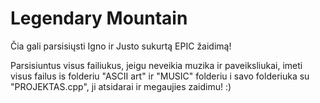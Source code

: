 # Legendary Mountain
 Čia gali parsisiųsti Igno ir Justo sukurtą EPIC žaidimą!

Parsisiuntus visus failiukus, jeigu neveikia muzika ir paveiksliukai, imeti visus failus is folderiu "ASCII art" ir "MUSIC" folderiu i savo folderiuka su "PROJEKTAS.cpp", ji atsidarai ir megaujies zaidimu! :)

 
